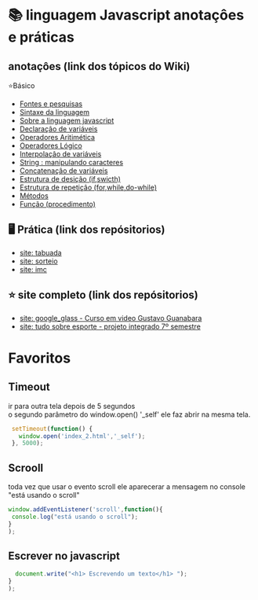 # 📚 linguagem Javascript anotaçôes e práticas

 ## anotaçôes (link dos tópicos do  Wiki)
 :star:Básico
 * [Fontes e pesquisas](https://github.com/leandroluizpereira/javascript/wiki)
 * [Sintaxe da linguagem](https://github.com/leandroluizpereira/javascript/wiki/1-sintaxe-da-linguagem)
 * [Sobre a linguagem javascript](https://github.com/leandroluizpereira/javascript/wiki/1.1-sobre-a-linguagem-javascript)
 * [Declaraçâo de variáveis](https://github.com/leandroluizpereira/javascript/wiki/1.2-Declara%C3%A7%C3%A2o-de-vari%C3%A1veis)
 * [Operadores Aritimética](https://github.com/leandroluizpereira/javascript/wiki/1.3-Operadores-Aritim%C3%A9tica)
 * [Operadores Lógico](https://github.com/leandroluizpereira/javascript/wiki/1.4-Operadores-L%C3%B3gico)
 * [Interpolaçâo de variáveis](https://github.com/leandroluizpereira/javascript/wiki/1.5-Interpola%C3%A7%C3%A2o-de-vari%C3%A1veis)
 * [String : manipulando caracteres ](https://github.com/leandroluizpereira/javascript/wiki/1.6-String-:-manipulando-caracteres)
 * [Concatenaçâo de variáveis](https://github.com/leandroluizpereira/javascript/wiki/1.7-Concatena%C3%A7%C3%A2o-de-vari%C3%A1veis)
 * [Estrutura de desição (if,swicth)](https://github.com/leandroluizpereira/javascript/wiki/1.8-Estrutura-de-desi%C3%A7%C3%A3o-(if,swicth))
 * [Estrutura de repetiçâo (for,while,do-while)](https://github.com/leandroluizpereira/javascript/wiki/1.99--Estrutura-de-repeti%C3%A7%C3%A2o-(for,while,do-while))
 * [Métodos](https://github.com/leandroluizpereira/javascript/wiki/2.0-M%C3%A9todos)
 * [Função (procedimento)](https://github.com/leandroluizpereira/javascript/wiki/1.9-fun%C3%A7%C3%A2o)


 <!--
## Javascript & Html
  :star:Javascript e web Html
   * [Mudar de tela após 6 segundos]()
   * [(Unicode) Formatar caracteres e espaços ]()
 -
-->
 ## 🖥️ Prática (link dos repósitorios)
 * [site: tabuada](https://github.com/leandroluizpereira/javascript/tree/main/site-tabuada)
 * [site: sorteio](https://github.com/leandroluizpereira/javascript/blob/main/site_sorteio/Readme.md)
 * [site: imc](https://github.com/leandroluizpereira/javascript/tree/main/site_imc)
 
## :star: site completo (link dos repósitorios)
 * [site: google_glass - Curso em video Gustavo Guanabara](https://github.com/leandroluizpereira/site-google-glass)
 * [site: tudo sobre esporte - projeto integrado 7º semestre](https://github.com/leandroluizpereira/project-web-sport)
 
 <div id="sobre">
 
 
  <div id="timeout">
 
 # Favoritos
 
 ## Timeout 
 
 ir para outra tela depois de 5 segundos <br> o segundo parâmetro do window.open() '_self' ele faz abrir na mesma tela.
 
 ```javascript
  setTimeout(function() {
    window.open('index_2.html','_self');
  }, 5000);
 ```
 <div id="scroll">
 
## Scrooll

toda vez que usar o evento scroll ele aparecerar a mensagem no console "está usando o scroll"
 ```javascript
window.addEventListener('scroll',function(){  
  console.log("está usando o scroll");
}
);
 ```
 
## Escrever no javascript

 ```javascript
   document.write("<h1> Escrevendo um texto</h1> ");
}
);
 ```
